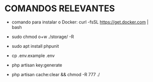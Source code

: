 # COMANDOS RELEVANTES

- comando para instalar o Docker: curl -fsSL https://get.docker.com | bash

- sudo chmod o+w ./storage/ -R

- sudo apt install phpunit 

- cp .env.example .env

- php artisan key:generate

- php artisan cache:clear && chmod -R 777 ./

